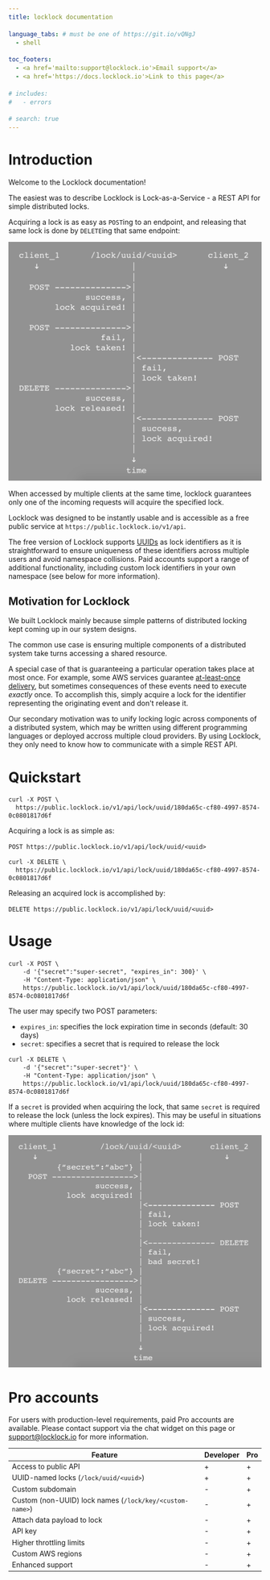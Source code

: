 ```yaml
---
title: locklock documentation

language_tabs: # must be one of https://git.io/vQNgJ
  - shell

toc_footers:
  - <a href='mailto:support@locklock.io'>Email support</a>
  - <a href='https://docs.locklock.io'>Link to this page</a>

# includes:
#   - errors

# search: true
---
```


# Introduction

Welcome to the Locklock documentation!

The easiest was to describe Locklock is Lock-as-a-Service - a REST API for simple distributed locks.

Acquiring a lock is as easy as `POST`ing to an endpoint, and releasing that same lock is done by `DELETE`ing that same endpoint:

![Timeline](images/timeline.png)

When accessed by multiple clients at the same time, locklock guarantees only one of the incoming requests will acquire the specified lock.

Locklock was designed to be instantly usable and is accessible as a free public service at `https://public.locklock.io/v1/api`.

The free version of Locklock supports [UUIDs](https://en.wikipedia.org/wiki/Universally_unique_identifier) as lock identifiers as it is straightforward to ensure uniqueness of these identifiers across multiple users and avoid namespace collisions. Paid accounts support a range of additional functionality, including custom lock identifiers in your own namespace (see below for more information).

## Motivation for Locklock

We built Locklock mainly because simple patterns of distributed locking kept coming up in our system designs.

The common use case is ensuring multiple components of a distributed system take turns accessing a shared resource.

A special case of that is guaranteeing a particular operation takes place at most once. For example, some AWS services guarantee [at-least-once delivery](https://aws.amazon.com/sns/faqs/#Reliability), but sometimes consequences of these events need to execute *exactly* once. To accomplish this, simply acquire a lock for the identifier representing the originating event and don't release it.

Our secondary motivation was to unify locking logic across components of a distributed system, which may be written using different programming languages or deployed accross multiple cloud providers. By using Locklock, they only need to know how to communicate with a simple REST API.

# Quickstart

```shell
curl -X POST \
  https://public.locklock.io/v1/api/lock/uuid/180da65c-cf80-4997-8574-0c0801817d6f
```

Acquiring a lock is as simple as:

`POST https://public.locklock.io/v1/api/lock/uuid/<uuid>`

```shell
curl -X DELETE \
  https://public.locklock.io/v1/api/lock/uuid/180da65c-cf80-4997-8574-0c0801817d6f
```

Releasing an acquired lock is accomplished by:

`DELETE https://public.locklock.io/v1/api/lock/uuid/<uuid>`

# Usage

```shell
curl -X POST \
    -d '{"secret":"super-secret", "expires_in": 300}' \
    -H "Content-Type: application/json" \
    https://public.locklock.io/v1/api/lock/uuid/180da65c-cf80-4997-8574-0c0801817d6f
```

The user may specify two POST parameters:

- `expires_in`: specifies the lock expiration time in seconds (default: 30 days)
- `secret`: specifies a secret that is required to release the lock

```shell
curl -X DELETE \
    -d '{"secret":"super-secret"}' \
    -H "Content-Type: application/json" \
    https://public.locklock.io/v1/api/lock/uuid/180da65c-cf80-4997-8574-0c0801817d6f
```

If a `secret` is provided when acquiring the lock, that same `secret` is required to release the lock (unless the lock expires). This may be useful in situations where multiple clients have knowledge of the lock id:

![Timeline secret](images/timeline-secret.png)

# Pro accounts

For users with production-level requirements, paid Pro accounts are available. Please contact support via the chat widget on this page or <a href='mailto:support@locklock.io'>support@locklock.io</a> for more information.

Feature | Developer | Pro
--------- | ----------- | -----------
Access to public API | + | +
UUID-named locks (`/lock/uuid/<uuid>`) | + | +
Custom subdomain | - | +
Custom (non-UUID) lock names (`/lock/key/<custom-name>`) | - | +
Attach data payload to lock | - | +
API key | - | +
Higher throttling limits | - | +
Custom AWS regions | - | +
Enhanced support | - | +
